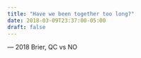 ```yaml
---
title: "Have we been together too long?"
date: 2018-03-09T23:37:00-05:00
draft: false
---
```

— 2018 Brier, QC vs NO
<!--more--> 

